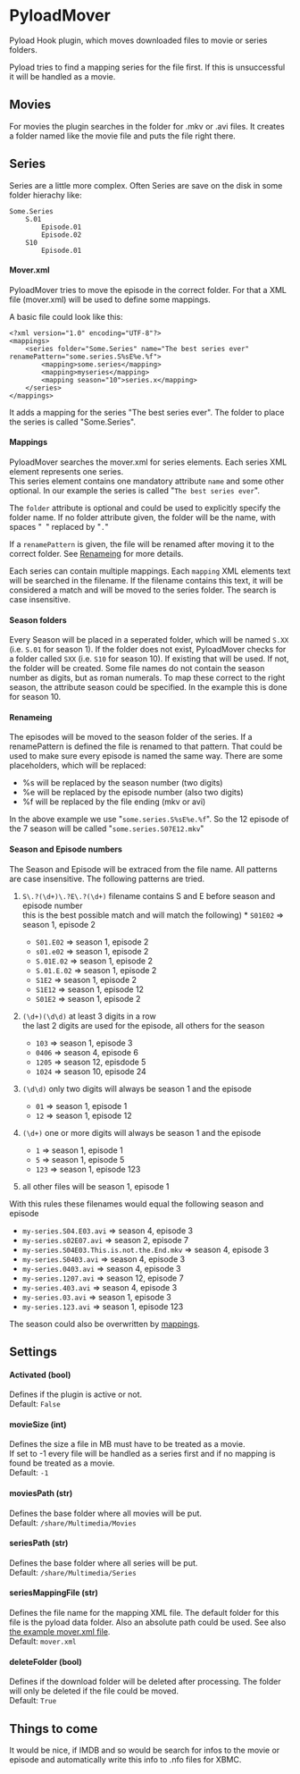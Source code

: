 PyloadMover
===========

Pyload Hook plugin, which moves downloaded files to movie or series folders.

Pyload tries to find a mapping series for the file first. If this is unsuccessful it will be handled as a movie.

Movies
-------------
For movies the plugin searches in the folder for .mkv or .avi files. It creates a folder named like the movie file and puts the file right there. 

Series
-------------
Series are a little more complex. Often Series are save on the disk in some folder hierachy like:

	Some.Series
		S.01
			Episode.01
			Episode.02
		S10
			Episode.01


#### Mover.xml
PyloadMover tries to move the episode in the correct folder. For that a XML file (mover.xml) will be used to define some mappings. 

A basic file could look like this:

	<?xml version="1.0" encoding="UTF-8"?>
	<mappings>
		<series folder="Some.Series" name="The best series ever" renamePattern="some.series.S%sE%e.%f">
			<mapping>some.series</mapping>
			<mapping>myseries</mapping>
			<mapping season="10">series.x</mapping>
		</series>
	</mappings>

It adds a mapping for the series "The best series ever". The folder to place the series is called "Some.Series". 

#### Mappings

PyloadMover searches the mover.xml for series elements. Each series XML element represents one series.   
This series element contains one mandatory attribute `name` and some other optional. In our example the series is called "`The best series ever`". 

The `folder` attribute is optional and could be used to explicitly specify the folder name. If no folder attribute given, the folder will be the name, with spaces "` `" replaced by "`.`"

If a `renamePattern` is given, the file will be renamed after moving it to the correct folder. See [Renameing](#renameing) for more details.

Each series can contain multiple mappings. Each `mapping` XML elements text will be searched in the filename. If the filename contains this text, it will be considered a match and will be moved to the series folder. The search is case insensitive.

#### Season folders

Every Season will be placed in a seperated folder, which will be named `S.XX` (i.e. `S.01` for season 1). If the folder does not exist, PyloadMover checks for a folder called `SXX` (i.e. `S10` for season 10). If existing that will be used. If not, the folder will be created. Some file names do not contain the season number as digits, but as roman numerals. To map these correct to the right season, the attribute season could be specified. In the example this is done for season 10.


#### Renameing

The episodes will be moved to the season folder of the series. If a renamePattern is defined the file is renamed to that pattern. That could be used to make sure every episode is named the same way. There are some placeholders, which will be replaced:

*	%s will be replaced by the season number (two digits)
*	%e will be replaced by the episode number (also two digits)
*	%f will be replaced by the file ending (mkv or avi)

In the above example we use "`some.series.S%sE%e.%f`". So the 12 episode of the 7 season will be called "`some.series.S07E12.mkv`"

#### Season and Episode numbers

The Season and Episode will be extraced from the file name. All patterns are case insensitive. The following patterns are tried.


1.	`S\.?(\d+)\.?E\.?(\d+)` filename contains S and E before season and episode number  
	this is the best possible match and will match the following)	*	`S01E02` => season 1, episode 2
	*	`S01.E02` => season 1, episode 2
	*	`s01.e02` => season 1, episode 2
	*	`S.01E.02` => season 1, episode 2
	*	`S.01.E.02` => season 1, episode 2
	*	`S1E2` => season 1, episode 2
	*	`S1E12` => season 1, episode 12
	*	`S01E2` => season 1, episode 2

2.	`(\d+)(\d\d)` at least 3 digits in a row  
	the last 2 digits are used for the episode, all others for the season
	*	`103` => season 1, episode 3
	*	`0406` => season 4, episode 6
	*	`1205` => season 12, episdode 5
	*	`1024` => season 10, episode 24
	
3.	`(\d\d)` only two digits will always be season 1 and the episode
	*	`01` => season 1, episode 1
	*	`12` => season 1, episode 12
4.	`(\d+)` one or more digits will always be season 1 and the episode
	*	`1` => season 1, episode 1
	*	`5` => season 1, episode 5
	*	`123` => season 1, episode 123
5.	all other files will be season 1, episode 1


With this rules these filenames would equal the following season and episode

*	`my-series.S04.E03.avi` => season 4, episode 3
*	`my-series.s02E07.avi` => season 2, episode 7
*	`my-series.S04E03.This.is.not.the.End.mkv` => season 4, episode 3
*	`my-series.S0403.avi` => season 4, episode 3
*	`my-series.0403.avi` => season 4, episode 3
*	`my-series.1207.avi` => season 12, episode 7
*	`my-series.403.avi` => season 4, episode 3
*	`my-series.03.avi` => season 1, episode 3
*	`my-series.123.avi` => season 1, episode 123

The season could also be overwritten by [mappings](#mappings).



Settings
-------------

#### Activated (bool)
Defines if the plugin is active or not.  
Default: `False`

#### movieSize (int)
Defines the size a file in MB must have to be treated as a movie.  
If set to -1 every file will be handled as a series first and if no mapping is found be treated as a movie.  
Default: `-1`

#### moviesPath (str)
Defines the base folder where all movies will be put.  
Default: `/share/Multimedia/Movies`

#### seriesPath (str)
Defines the base folder where all series will be put.  
Default: `/share/Multimedia/Series`

#### seriesMappingFile (str)
Defines the file name for the mapping XML file. The default folder for this file is the pyload data folder. Also an absolute path could be used. See also [the example mover.xml file](#moverxml).  
Default: `mover.xml`

#### deleteFolder (bool)
Defines if the download folder will be deleted after processing. The folder will only be deleted if the file could be moved.  
Default: `True`




Things to come
-------------
It would be nice, if IMDB and so would be search for infos to the movie or episode and automatically write this info to .nfo files for XBMC.
